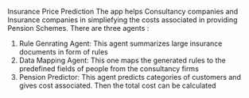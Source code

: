Insurance Price Prediction
The app helps Consultancy companies and Insurance companies in simpliefying the costs associated in providing Pension Schemes.
There are three agents :
  1. Rule Genrating Agent: This agent summarizes large insurance documents in form of rules
  2. Data Mapping Agent: This one maps the generated rules to the predefined fields of people from the consultancy firms
  3. Pension Predictor: This agent predicts categories of customers and gives cost associated. Then the total cost can be calculated 
